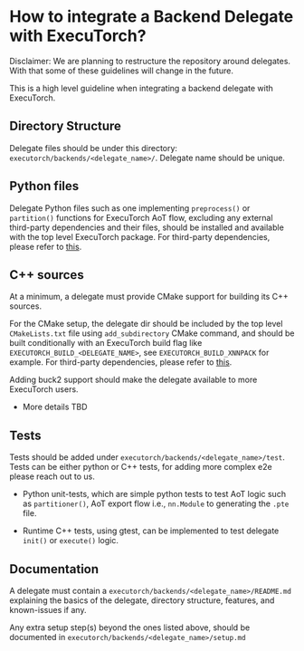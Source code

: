 # How to integrate a Backend Delegate with ExecuTorch?

Disclaimer: We are planning to restructure the repository around delegates.
With that some of these guidelines will change in the future.

This is a high level guideline when integrating a backend delegate with ExecuTorch.

## Directory Structure

Delegate files should be under this directory:
`executorch/backends/<delegate_name>/`. Delegate name should be unique.

## Python files

Delegate Python files such as one implementing `preprocess()` or `partition()`
functions for ExecuTorch AoT flow, excluding any external third-party
dependencies and their files, should be installed and available with
the top level ExecuTorch package. For third-party dependencies, please refer to
[this](./delegates_and_dependencies.md).

## C++ sources

At a minimum, a delegate must provide CMake support for building its C++
sources.

For the CMake setup, the delegate dir should be included by the
top level `CMakeLists.txt` file using `add_subdirectory` CMake command, and
should be built conditionally with an ExecuTorch build flag like
`EXECUTORCH_BUILD_<DELEGATE_NAME>`, see `EXECUTORCH_BUILD_XNNPACK` for example.
For third-party dependencies, please refer to
[this](./delegates_and_dependencies.md).

Adding buck2 support should make the delegate available to more
ExecuTorch users.

* More details TBD

<!---
TODO
Need to insert a CMake layer in `executorch/backends` to provide some
uniform abstraction across delegates.
--->


## Tests

Tests should be added under `executorch/backends/<delegate_name>/test`.
Tests can be either python or C++ tests, for adding more complex e2e please reach out to us.

* Python unit-tests, which are simple python tests to test AoT logic such as
`partitioner()`, AoT export flow i.e., `nn.Module` to generating the `.pte` file.

* Runtime C++ tests, using gtest, can be implemented to test delegate `init()`
or `execute()` logic.

## Documentation

A delegate must contain a `executorch/backends/<delegate_name>/README.md`
explaining the basics of the delegate, directory structure, features, and known-issues if any.

Any extra setup step(s) beyond the ones listed above, should be documented in
`executorch/backends/<delegate_name>/setup.md`
